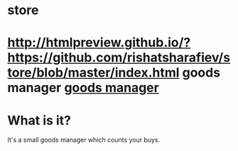 store
=====

http://htmlpreview.github.io/?https://github.com/rishatsharafiev/store/blob/master/index.html
goods manager
[goods manager](http://htmlpreview.github.io/?https://github.com/rishatsharafiev/store/blob/master/index.html "Заголовок ссылки")
=====
What is it?
=====
It's a small goods manager which counts your buys.
